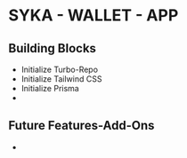 # SYKA - WALLET - APP


## Building Blocks
- Initialize Turbo-Repo
- Initialize Tailwind CSS
- Initialize Prisma
- 



## Future Features-Add-Ons
- 